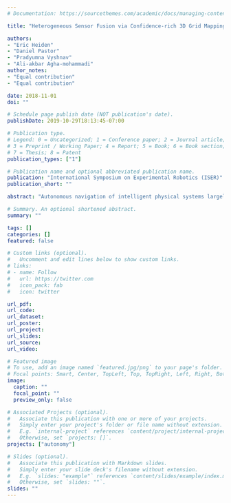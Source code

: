 ```yaml
---
# Documentation: https://sourcethemes.com/academic/docs/managing-content/

title: "Heterogeneous Sensor Fusion via Confidence-rich 3D Grid Mapping: Application to Physical Robots"

authors:
- "Eric Heiden"
- "Daniel Pastor"
- "Pradyumna Vyshnav"
- "Ali-akbar Agha-mohammadi"
author_notes:
- "Equal contribution"
- "Equal contribution"

date: 2018-11-01
doi: ""

# Schedule page publish date (NOT publication's date).
publishDate: 2019-10-29T18:13:45-07:00

# Publication type.
# Legend: 0 = Uncategorized; 1 = Conference paper; 2 = Journal article;
# 3 = Preprint / Working Paper; 4 = Report; 5 = Book; 6 = Book section;
# 7 = Thesis; 8 = Patent
publication_types: ["1"]

# Publication name and optional abbreviated publication name.
publication: "International Symposium on Experimental Robotics (ISER)"
publication_short: ""

abstract: "Autonomous navigation of intelligent physical systems largely depend on the ability of the system to generate an accurate map of its environment. Confidence-rich grid mapping algorithm provides a novel representation of the map based on range data by storing richer information at each voxel, including an estimate of the variance of occupancy. Capabilities and limitations are attributes of any given sensor, and therefore a single sensor may not be effective in providing detailed assessment of dynamic terrains. By incorporating multiple sensory modalities in a robot and extracting fused sensor information from them leads to higher certainty, noise reduction, and improved failure tolerance when mapping in real-world scenarios. In this work we investigate and evaluate sensor fusion techniques using confidence-rich grid mapping through a series of experiments on physical robotic systems with measurements from heterogeneous ranging sensors."

# Summary. An optional shortened abstract.
summary: ""

tags: []
categories: []
featured: false

# Custom links (optional).
#   Uncomment and edit lines below to show custom links.
# links:
# - name: Follow
#   url: https://twitter.com
#   icon_pack: fab
#   icon: twitter

url_pdf:
url_code:
url_dataset:
url_poster:
url_project:
url_slides:
url_source:
url_video:

# Featured image
# To use, add an image named `featured.jpg/png` to your page's folder. 
# Focal points: Smart, Center, TopLeft, Top, TopRight, Left, Right, BottomLeft, Bottom, BottomRight.
image:
  caption: ""
  focal_point: ""
  preview_only: false

# Associated Projects (optional).
#   Associate this publication with one or more of your projects.
#   Simply enter your project's folder or file name without extension.
#   E.g. `internal-project` references `content/project/internal-project/index.md`.
#   Otherwise, set `projects: []`.
projects: ["autonomy"]

# Slides (optional).
#   Associate this publication with Markdown slides.
#   Simply enter your slide deck's filename without extension.
#   E.g. `slides: "example"` references `content/slides/example/index.md`.
#   Otherwise, set `slides: ""`.
slides: ""
---
```

